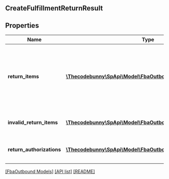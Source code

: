 ## CreateFulfillmentReturnResult

## Properties

Name | Type | Description | Notes
------------ | ------------- | ------------- | -------------
**return_items** | [**\Thecodebunny\SpApi\Model\FbaOutbound\ReturnItem[]**](ReturnItem.md) | An array of items that Amazon accepted for return. Returns empty if no items were accepted for return. | [optional]
**invalid_return_items** | [**\Thecodebunny\SpApi\Model\FbaOutbound\InvalidReturnItem[]**](InvalidReturnItem.md) | An array of invalid return item information. | [optional]
**return_authorizations** | [**\Thecodebunny\SpApi\Model\FbaOutbound\ReturnAuthorization[]**](ReturnAuthorization.md) | An array of return authorization information. | [optional]

[[FbaOutbound Models]](../) [[API list]](../../Api) [[README]](../../../README.md)
